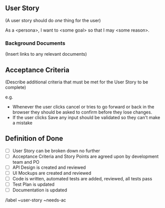 ## User Story

(A user story should do _one_ thing for the user)

As a \<persona\>, I want to \<some goal\> so that I may \<some reason\>.

### Background Documents

(Insert links to any relevant documents)

## Acceptance Criteria

(Describe additional criteria that must be met for the User Story to be complete)

>>>
e.g.

- Whenever the user clicks cancel or tries to go forward or back in the browser they should be asked to confirm
  before they lose changes.
- If the user clicks Save any input should be validated so they can't make a mistake
>>>

## Definition of Done

- [ ] User Story can be broken down no further
- [ ] Acceptance Criteria and Story Points are agreed upon by development team and PO
- [ ] API Design is created and reviewed
- [ ] UI Mockups are created and reviewed
- [ ] Code is written, automated tests are added, reviewed, all tests pass
- [ ] Test Plan is updated
- [ ] Documentation is updated

/label ~user-story ~needs-ac